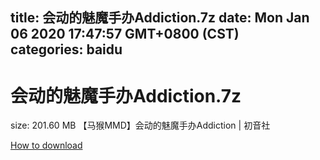 
title: 会动的魅魔手办Addiction.7z
date: Mon Jan 06 2020 17:47:57 GMT+0800 (CST)    
categories: baidu
---

# 会动的魅魔手办Addiction.7z
size: 201.60 MB
 【马猴MMD】会动的魅魔手办Addiction | 初音社
 

[How to download](https://bpcam.bemobtrk.com/go/2ceec3aa-1ca2-46d6-b9ff-aaa5c184517c?jno=4218)